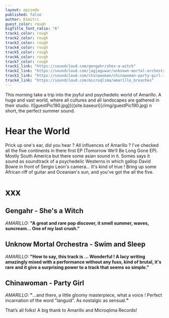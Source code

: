 ```yaml
---
layout: episode
published: false
author: Dimitri
guest_color: rough
bigTitle_font_ratio: "6"
track1_color: rough
track2_color: rough
track3_color: rough
track4_color: rough
track5_color: rough
track6_color: rough
track7_color: rough
track1_link: "https://soundcloud.com/gengahr/shes-a-witch"
track2_link: "https://soundcloud.com/jagjaguwar/unknown-mortal-orchestra-swim"
track3_link: "https://soundcloud.com/chinawoman/chinawoman-party-girl-1"
track4_link: "https://soundcloud.com/microqlima/amarillo_breaches"
---
```


<p id="introduction">This morning take a trip into the joyful and psychedelic world of Amarillo. A huge and vast world, where all cultures and all landscapes are gathered in their studio. I![guestPic190.jpg]({{site.baseurl}}/img/guestPic190.jpg)
n short, the perfect summer sound. </p>
 
# Hear the World

Prick up one's ear, did you hear ? All influences of Amarillo ? I've checked all the five continents in there first EP (Tomorrow We’ll Be Long Gone EP). Mostly South America but there some asian sound in it. Somes says it sound as soundtrack of a psychedelic Westerns in which gallop David Bowie in front of Sergio Leon's camera... It's kind of true ! Bring up some African riff of guitar and Oceanian's sun, and you've got the all the five.   
 
# xxx

## Gengahr - She's a Witch
_AMARILLO:_ **"**A great and rare pop discover, it smell summer, waves, suncream... One of my last crush.**"**
 
## Unknow Mortal Orchestra - Swim and Sleep
_AMARILLO:_ **"**How to say, this track is ... Wonderful ! A lacy writing amazingly mixed with a performance without any fuss, kind of brutal, it's rare and it give a surprising power to a track that seems so simple.**"**
 
## Chinawoman - Party Girl
_AMARILLO:_ **"**...and there, a little gloomy masterpiece, what a voice ! Perfect incarnation of the word "languid". As nostalgic as sensual.**"**
 
<p id="outroduction">
That’s all folks! A big thank to Amarillo and Microqlima Records! 
</p>

